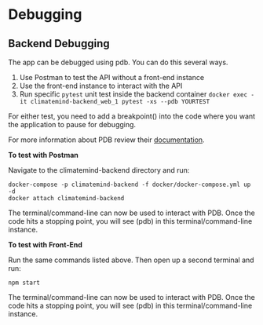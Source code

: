 # Debugging

## Backend Debugging

The app can be debugged using pdb. You can do this several ways.

1. Use Postman to test the API without a front-end instance
2. Use the front-end instance to interact with the API
3. Run specific `pytest` unit test inside the backend container `docker exec -it climatemind-backend_web_1 pytest -xs --pdb YOURTEST`

For either test, you need to add a breakpoint() into the code where you want the application to pause for debugging.

For more information about PDB review their [documentation](https://docs.python.org/3/library/pdb.html).

**To test with Postman**

Navigate to the climatemind-backend directory and run:

```
docker-compose -p climatemind-backend -f docker/docker-compose.yml up -d
docker attach climatemind-backend
```

The terminal/command-line can now be used to interact with PDB. Once the code hits a stopping point, you will see (pdb) in this terminal/command-line instance.

**To test with Front-End**

Run the same commands listed above. Then open up a second terminal and run:

```
npm start
```

The terminal/command-line can now be used to interact with PDB. Once the code hits a stopping point, you will see (pdb) in this terminal/command-line instance.
